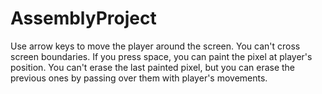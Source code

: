 # AssemblyProject

Use arrow keys to move the player around the screen. You can't cross screen boundaries. 
If you press space, you can paint the pixel at player's position. 
You can't erase the last painted pixel, but you can erase the previous ones by passing over them with player's movements.
